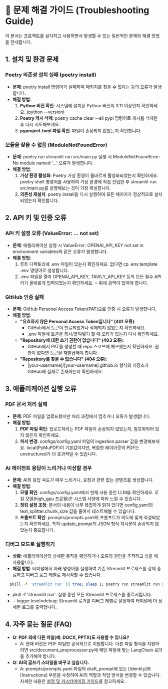# **🐛 문제 해결 가이드 (Troubleshooting Guide)**

이 문서는 프로젝트를 설치하고 사용하면서 발생할 수 있는 일반적인 문제와 해결 방법을 안내합니다.

## **1. 설치 및 환경 문제**

### **Poetry 의존성 설치 실패 (poetry install)**

* **문제**: poetry install 명령어가 실패하며 패키지를 찾을 수 없다는 등의 오류가 발생합니다.  
* **해결 방법**:  
  1. **Python 버전 확인**: 시스템에 설치된 Python 버전이 3.11 이상인지 확인하세요. (python --version)  
  2. **Poetry 캐시 삭제**: poetry cache clear --all pypi 명령어로 캐시를 삭제한 후 다시 시도해보세요.  
  3. **pyproject.toml 파일 확인**: 파일이 손상되지 않았는지 확인합니다.

### **모듈을 찾을 수 없음 (ModuleNotFoundError)**

* **문제**: poetry run streamlit run src/main.py 실행 시 ModuleNotFoundError: No module named '...' 오류가 발생합니다.  
* **해결 방법**:  
  1. **가상 환경 활성화**: Poetry 가상 환경이 올바르게 활성화되었는지 확인하세요. poetry shell 명령어를 사용하여 가상 환경에 직접 진입한 후 streamlit run src/main.py를 실행해보는 것이 가장 확실합니다.  
  2. **의존성 재설치**: poetry install을 다시 실행하여 모든 패키지가 정상적으로 설치되었는지 확인합니다.

## **2. API 키 및 인증 오류**

### **API 키 설정 오류 (ValueError: ... not set)**

* **문제**: 애플리케이션 실행 시 ValueError: OPENAI_API_KEY not set in environment variables와 같은 오류가 발생합니다.  
* **해결 방법**:  
  1. 루트 디렉토리에 .env 파일이 있는지 확인하세요. 없다면 cp .env.template .env 명령어로 생성합니다.  
  2. .env 파일을 열어 OPENAI_API_KEY, TAVILY_API_KEY 등의 모든 필수 API 키가 올바르게 입력되었는지 확인하세요. = 뒤에 공백이 없어야 합니다.

### **GitHub 인증 실패**

* **문제**: GitHub Personal Access Token(PAT)으로 인증 시 오류가 발생합니다.  
* **해결 방법**:  
  * **"유효하지 않은 Personal Access Token입니다" (401 오류)**:  
    * GitHub에서 토큰이 만료되었거나 삭제되지 않았는지 확인하세요.  
    * .env 파일에 토큰을 복사/붙여넣기 할 때 오타가 없는지 다시 확인하세요.  
  * **"Repository에 대한 쓰기 권한이 없습니다" (403 오류)**:  
    * GitHub에서 PAT를 생성할 때 repo 스코프에 체크했는지 확인하세요. 권한이 없다면 토큰을 재발급해야 합니다.  
  * **"Repository를 찾을 수 없습니다" (404 오류)**:  
    * [your-username]/[your-username].github.io 형식의 저장소가 GitHub에 실제로 존재하는지 확인하세요.

## **3. 애플리케이션 실행 오류**

### **PDF 문서 처리 실패**

* **문제**: PDF 파일을 업로드했지만 처리 과정에서 멈추거나 오류가 발생합니다.  
* **해결 방법**:  
  1. **PDF 파일 확인**: 업로드하려는 PDF 파일이 손상되지 않았는지, 암호화되어 있지 않은지 확인하세요.  
  2. **파서 변경**: configs/config.yaml 파일의 ingestion.parser 값을 변경해보세요. local(PyMuPDF)이 기본값이지만, 복잡한 레이아웃의 PDF는 unstructured가 더 효과적일 수 있습니다.

### **AI 에이전트 응답이 느리거나 이상할 경우**

* **문제**: AI의 응답 속도가 매우 느리거나, 요청과 관련 없는 콘텐츠를 생성합니다.  
* **해결 방법**:  
  1. **모델 확인**: configs/config.yaml에서 현재 사용 중인 LLM을 확인하세요. 로컬 모델(high_gpu 프로필)은 시스템 사양에 따라 느릴 수 있습니다.  
  2. **청킹 설정 조정**: 문서의 내용이 너무 복잡하게 얽혀 있다면 config.yaml의 text_splitter.chunk_size 값을 줄여서 테스트해볼 수 있습니다.  
  3. **프롬프트 확인**: prompts/prompts.yaml의 프롬프트가 의도에 맞게 작성되었는지 확인하세요. 특히 update_prompt의 JSON 형식 지시문이 손상되지 않았는지 중요합니다.

### **디버그 모드로 실행하기**

* **상황**: 애플리케이션의 상세한 동작을 확인하거나 오류의 원인을 추적하고 싶을 때 사용합니다.  
* **해결 방법**: 터미널에서 아래 명령어를 실행하여 기존 Streamlit 프로세스를 강제 종료하고 디버그 로그 레벨로 재시작할 수 있습니다.  

```bash
  pkill -f 'streamlit run' || true; sleep 1; poetry run streamlit run src/app.py --logger.level=debug
```
  * pkill -f 'streamlit run': 실행 중인 모든 Streamlit 프로세스를 종료시킵니다.  
  * --logger.level=debug: Streamlit 로거를 디버그 레벨로 설정하여 터미널에 더 상세한 로그를 출력합니다.

## **4. 자주 묻는 질문 (FAQ)**

* **Q: PDF 외에 다른 파일(예: DOCX, PPTX)도 사용할 수 있나요?**  
  * A: 현재 버전은 PDF 파일만 공식적으로 지원합니다. 다른 파일 형식을 지원하려면 src/document_preprocessor.py에 해당 파일에 맞는 LangChain 로더를 추가해야 합니다.  
* **Q: AI의 글쓰기 스타일을 바꾸고 싶습니다.**  
  * A: prompts/prompts.yaml 파일의 draft_prompt에 있는 [Identity]와 [Instructions] 부분을 수정하여 AI의 역할과 작업 방식을 변경할 수 있습니다. 자세한 내용은 [설정 및 커스터마이징 가이드](https://www.google.com/search?q=./4_CUSTOMIZATION.md)를 참고하세요.
